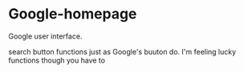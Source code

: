 # Google-homepage

Google user interface.

search button functions just as Google's buuton do.
I'm feeling lucky functions though you have to 
